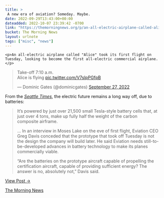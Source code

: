 ```yaml
---
title: > 
 A new era of aviation? Someday. Maybe.
date: 2022-09-29T13:43:00+00:00
dateadded: 2022-10-07 23:39:42 -0700
link: "https://themorningnews.org/p/an-all-electric-airplane-called-alice-takes-its-first-flight"
bucket: The Morning News
layout: urlnote
tags: ["misc", "news"]
--- 
```




  

  
    <p>An all-electric airplane called "Alice" took its first flight on Tuesday, looking to become the first all-electric commercial airplane.</p>

<div>
<blockquote class="twitter-tweet">
<p dir="ltr" lang="en">Take-off 7:10 a.m.<br />
Alice is flying <a href="https://t.co/V7sIpPGfpB">pic.twitter.com/V7sIpPGfpB</a></p>
&mdash; Dominic Gates (@dominicgates) <a href="https://twitter.com/dominicgates/status/1574763980429864960?ref_src=twsrc%5Etfw">September 27, 2022</a></blockquote>
<script async="" charset="utf-8" src="https://platform.twitter.com/widgets.js"></script>
</div>

<p>From the <a href="https://www.seattletimes.com/business/boeing-aerospace/first-u-s-all-electric-airplane-takes-flight-at-moses-lake/"><em>Seattle Times</em></a>, the electric future remains a long way off, due to batteries:</p>

<blockquote>
<p>It&rsquo;s powered by just over 21,500 small Tesla-style battery cells that, at just over 4 tons, make up fully half the weight of the carbon composite airframe.</p>

<p>... In an interview in Moses Lake on the eve of first flight, Eviation CEO Greg Davis conceded that the prototype that took off Tuesday is not the design the company will build later. He said Eviation needs still-to-be-developed advances in battery technology to make its planes commercially viable.</p>

<p>&ldquo;Are the batteries on the prototype aircraft capable of propelling the certification aircraft, capable of providing sufficient energy? The answer is no, absolutely not,&rdquo; Davis said.</p>
</blockquote>
    
  
  <p><a href="https://themorningnews.org/p/an-all-electric-airplane-called-alice-takes-its-first-flight">View Post &rarr;</a></p>



 <!-- end excerpt --> 
<div class='bucket'><a class='internal-link' href='/buckets/the-morning-news'>The Morning News</a></div> 
